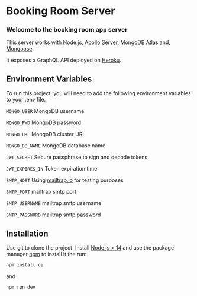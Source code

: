 # Booking Room Server

### Welcome to the booking room app server

This server works with [Node.js](https://nodejs.org/en/), [Apollo Server](https://www.apollographql.com/docs/apollo-server/), [MongoDB Atlas](https://www.mongodb.com/atlas) and, [Mongoose](https://mongoosejs.com/).

It exposes a GraphQL API deployed on [Heroku](https://www.heroku.com).

## Environment Variables

To run this project, you will need to add the following environment variables to your .env file.

`MONGO_USER` MongoDB username

`MONGO_PWD` MongoDB password

`MONGO_URL` MongoDB cluster URL

`MONGO_DB_NAME` MongoDB database name

`JWT_SECRET` Secure passphrase to sign and decode tokens

`JWT_EXPIRES_IN` Token expiration time

`SMTP_HOST` Using [mailtrap.io](https://mailtrap.io/) for testing purposes

`SMTP_PORT` mailtrap smtp port

`SMTP_USERNAME` mailtrap smtp username

`SMTP_PASSWORD` mailtrap smtp password

## Installation

Use git to clone the project. Install [Node.js > 14](https://nodejs.org/en/) and use the package manager [npm](https://docs.npmjs.com/) to install it the run:

```bash
npm install ci
```

and

```bash
npm run dev
```
